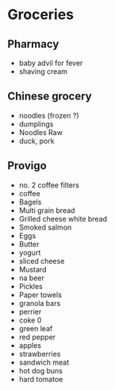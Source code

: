 # Groceries

## Pharmacy

- baby advil for fever
- shaving cream

## Chinese grocery

- noodles (frozen ?)
- dumplings
- Noodles Raw
- duck, pork

## Provigo

- no. 2 coffee filters
- coffee
- Bagels
- Multi grain bread
- Grilled cheese white bread
- Smoked salmon
- Eggs
- Butter
- yogurt
- sliced cheese
- Mustard
- na beer
- Pickles
- Paper towels
- granola bars
- perrier
- coke 0
- green leaf
- red pepper
- apples
- strawberries
- sandwich meat
- hot dog buns
- hard tomatoe


